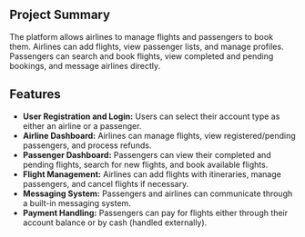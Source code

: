 ## Project Summary

The platform allows airlines to manage flights and passengers to book them. Airlines can add flights, view passenger
lists, and manage profiles. Passengers can search and book flights, view completed and pending bookings, and message
airlines directly.

## Features

* **User Registration and Login:** Users can select their account type as either an airline or a passenger.
* **Airline Dashboard:** Airlines can manage flights, view registered/pending passengers, and process refunds.
* **Passenger Dashboard:** Passengers can view their completed and pending flights, search for new flights, and book available flights.
* **Flight Management:** Airlines can add flights with itineraries, manage passengers, and cancel flights if necessary.
* **Messaging System:** Passengers and airlines can communicate through a built-in messaging system.
* **Payment Handling:** Passengers can pay for flights either through their account balance or by cash (handled externally).
